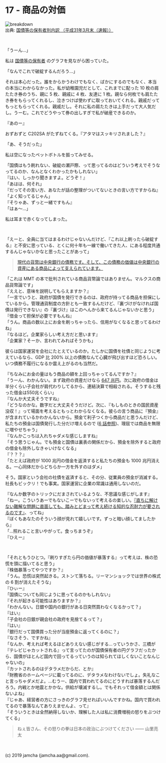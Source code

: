 

# 17 - 商品の対価

![breakdown](./breakdown.png)  
出典: [国債等の保有者別内訳 （平成31年3月末（速報））](https://www.mof.go.jp/jgbs/reference/appendix/breakdown.pdf)

<br>

「うーん…」

私は [国債等の保有者](https://www.mof.go.jp/jgbs/reference/appendix/breakdown.pdf) のグラフを見ながら困っていた。

「なんでこれで破綻するんだろう…」

それは本心だった。誰をからかうわけでもなく、ばかにするのでもなく、本当の本当にわからなかった。私が幼稚園児だとして、これまでに配った 10 枚の肩たたき券のうち、親に 5 枚、親戚に 4 枚、友達に 1 枚。親なら何枚でも肩たたき券をもらってくれるし、泣きつけば使わずに取っておいてくれる。親戚だってもっともらってくれる。親戚だし。それに私の肩たたきは上手だって大人気だし。うーむ。これでどうやって券の出しすぎで私が破産できるのか。

『あのー』

おずおずと C202SA がたずねてくる。『アタマはスッキリされました？』

「あ、そうだった」

私は空になったペットボトルを振ってみせる。

「国債はもう刷れない、破綻の瀬戸際、って思ってるのはどういう考えでそうなってるのか、なんとなくわかったかもしれない」  
『はい、しっかり聞きますよ。どうぞ！』  
「あはは、何それ」  
『だってその言い方、あなたが話の整理がついてないときの言い方ですからね』  
「よく知ってるじゃん」  
『そりゃあ、ずっと一緒ですもん』  
「はぁ〜…」

私は耳まで赤くなってしまった。

<br>

「えーと、全員に当てはまるわけじゃないんだけど、『これ以上刷ったら破綻する』と不安に思っている、とくに何十年も一線で働いてきた人、にある程度共通するんじゃないかなと思ったことがあって」  

> [現代の貨幣は中央銀行の債務です。そして、この債務の価値は中央銀行の資産にある商品によって支えられています。](https://hbol.jp/196715/2)

「これは MMT の本で批判されている商品貨幣論ではありません。マルクスの商品貨幣論です」  
『ええと、意味を説明してもらえますか？』  
「一言でいうと、政府が国債を発行できるのは、政府が持ってる商品を担保にしているから。管理通貨制度の方針とも一致するんだけど、『裏づけがなければ国債は発行できない』の『裏づけ』はこのへんから来てるんじゃないかと思う」  
『借金って担保が必要ですもんね』  
「うん。商品の数以上にお金を刷っちゃったら、信用がなくなると思ってるわけね」  
『なるほど。企業家らしい考え方だと思います』  
「企業家？そーか、言われてみればそうかも」  

彼らは国家運営を会社にたとえているのか。たしかに国債を社債と同じように考えているなら、GDP 比 200% 以上の債務なんて心臓が飛び出すほど恐ろしい。いつ債務不履行になるか震え上がるのも当然だ。

『ちなみにお金の量はもう商品の額を上回っちゃってるんですか？』  
「うーん、わかんない。まず政府の資産だけなら [647 兆円](https://www.mof.go.jp/faq/seimu/03.htm)。次に政府の借金は半分くらい子会社が肩代わりしてるから、連結決算で相殺される。そうすると残った借金は550兆くらい」  
『なんか大丈夫そうですね』  
「どうなのかな。数字だと大丈夫そうだけど。次に、『もしものときの国民資産没収！』って場面を考えるともっとわからなくなる。彼らの言う商品に『預金』が含まれているかわかんないから。預金て利子つくから商品だと思うんだけど、私たちの預金は国債発行した分だけ増えるので ([6 話参照](https://jamcha-aa-mitsuyama.netlify.com/docs/06/))、理屈では商品を無限に増やせちゃう」  
『なんかこっちは入れちゃダメな感じしますね』  
「そう思うじゃん。でも預金と国債は裏表の関係だから、預金を除外すると政府の借金も除外しなきゃいけなくなる」  
『？？？』  
「たとえば政府が 1000 兆円の借金を返済すると私たちの預金も 1000 兆円消える。一心同体だからどちらか一方を外すのはダメ」

そう。国家という会社の社債を返済すると、その分、従業員の預金が消滅する。社長もビックリ！でも事実。国家運営に企業の常識は通用しないのだ。

『なんか数字のトリックにだまされているような、不思議な感じがします』  
「ねー。こういうあーでもないこーでもないって考えるの楽しい。[『直ちに解けない難解な問題に直面しても、踏みとどまって考え続ける知的な忍耐力が要されるのです』](https://hbol.jp/196715/2)、ってね」  
『ぼくもあなたのそういう顔が見れて嬉しいです。ずっと暗い顔してましたから』  
「…照れること言いやがって。食っちまうぞ」  
『ひえー』

<br>

「それともうひとつ。『刷りすぎたら円の価値が暴落する』って考えは、株の恐慌を頭に描いてると思う」  
『株価暴落ってやつですか？』  
「うん。恐慌は突然起きる。ストンて落ちる。リーマンショックでは世界の株式の 6 割が消えたそうな」  
『ひぃー』  
「国債についても同じように思ってるのかもしれない」  
『それが起きる可能性はありますか？』  
「わかんない。日銀や国内の銀行がある日突然買わなくなるかって？」  
『はい』  
「子会社の日銀が親会社の政府を見捨てるって？」  
『はい』  
「銀行だって国債買った分が当座預金に返ってくるのに？」  
『なさそう、ですかね』  
「なんか、考えれば考えるほどありえない感じがする…っていうかさ、三橋が『テレビじゃカットされる』って言ってたのが国債保有者の円グラフだったから、国債がほとんど国内で回ってるっていうのは知られてほしくないことなんじゃないの」  
『カットされるのはデタラメだからだ、とか』  
「財務省のホームページに載ってるのに、デタラメなわけないでしょ。失礼なこと言っちゃダメだよ。…むうー、国内で買われてるのにどうすれば暴落するんだろう。内戦とか地震とかかな。供給が壊滅するし。でもそれって借金額とは関係ないよね」  
『じゃあ、経営者の方にさっきのグラフ見せればいいんですかね。国内で買われてるので暴落なんてありえませんよ、って』  
「そういうときは全然納得しないか、理解した人は私に消費増税の怒りをぶつけてくる」  

> ねぇ皆さん、その怒りの拳は日本の政治にぶつけてください ―― 山里亮太

<br>
<br>
(c) 2019 jamcha (jamcha.aa@gmail.com).

